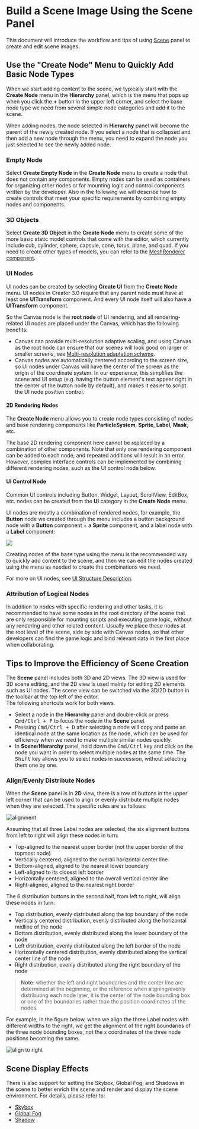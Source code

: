 # Build a Scene Image Using the Scene Panel

This document will introduce the workflow and tips of using [Scene](../../editor/scene/index.md) panel to create and edit scene images.

## Use the "Create Node" Menu to Quickly Add Basic Node Types

When we start adding content to the scene, we typically start with the **Create Node** menu in the **Hierarchy** panel, which is the menu that pops up when you click the **+** button in the upper left corner, and select the base node type we need from several simple node categories and add it to the scene.

When adding nodes, the node selected in **Hierarchy** panel will become the parent of the newly created node. If you select a node that is collapsed and then add a new node through the menu, you need to expand the node you just selected to see the newly added node.

### Empty Node

Select **Create Empty Node** in the **Create Node** menu to create a node that does not contain any components. Empty nodes can be used as containers for organizing other nodes or for mounting logic and control components written by the developer. Also in the following we will describe how to create controls that meet your specific requirements by combining empty nodes and components.

### 3D Objects

Select **Create 3D Object** in the **Create Node** menu to create some of the more basic static model controls that come with the editor, which currently include cub, cylinder, sphere, capsule, cone, torus, plane, and quad. If you need to create other types of models, you can refer to the [MeshRenderer component](../../engine/renderable/model-component.md).

### UI Nodes

UI nodes can be created by selecting **Create UI** from the **Create Node** menu. UI nodes in Creator 3.0 require that any parent node must have at least one **UITransform** component. And every UI node itself will also have a **UITransform** component.

So the Canvas node is the **root node** of UI rendering, and all rendering-related UI nodes are placed under the Canvas, which has the following benefits:

- Canvas can provide multi-resolution adaptive scaling, and using Canvas as the root node can ensure that our scenes will look good on larger or smaller screens, see [Multi-resolution adaptation scheme](../..//ui-system/components/engine/multi-resolution.md).
- Canvas nodes are automatically centered according to the screen size, so UI nodes under Canvas will have the center of the screen as the origin of the coordinate system. In our experience, this simplifies the scene and UI setup (e.g. having the button element's text appear right in the center of the button node by default), and makes it easier to script the UI node position control.

#### 2D Rendering Nodes

The **Create Node** menu allows you to create node types consisting of nodes and base rendering components like **ParticleSystem**, **Sprite**, **Label**, **Mask**, etc.

The base 2D rendering component here cannot be replaced by a combination of other components. Note that only one rendering component can be added to each node, and repeated additions will result in an error. However, complex interface controls can be implemented by combining different rendering nodes, such as the UI control node below.

#### UI Control Node

Common UI controls including Button, Widget, Layout, ScrollView, EditBox, etc. nodes can be created from the **UI** category in the **Create Node** menu.

UI nodes are mostly a combination of rendered nodes, for example, the **Button** node we created through the menu includes a button background node with a **Button** component + a **Sprite** component, and a label node with a **Label** component:

![](scene-editing/button-breakdown.png)

Creating nodes of the base type using the menu is the recommended way to quickly add content to the scene, and then we can edit the nodes created using the menu as needed to create the combinations we need.

For more on UI nodes, see [UI Structure Description](../../ui-system/components/engine/index.md).

### Attribution of Logical Nodes

In addition to nodes with specific rendering and other tasks, it is recommended to have some nodes in the root directory of the scene that are only responsible for mounting scripts and executing game logic, without any rendering and other related content. Usually we place these nodes at the root level of the scene, side by side with Canvas nodes, so that other developers can find the game logic and bind relevant data in the first place when collaborating.

## Tips to Improve the Efficiency of Scene Creation

The **Scene** panel includes both 3D and 2D views. The 3D view is used for 3D scene editing, and the 2D view is used mainly for editing 2D elements such as UI nodes. The scene view can be switched via the 3D/2D button in the toolbar at the top left of the editor. <br>
The following shortcuts work for both views.

- Select a node in the **Hierarchy** panel and double-click or press <kbd>Cmd/Ctrl + F</kbd> to focus the node in the **Scene** panel.
- Pressing <kbd>Cmd/Ctrl + D</kbd> after selecting a node will copy and paste an identical node at the same location as the node, which can be used for efficiency when we need to make multiple similar nodes quickly.
- In **Scene**/**Hierarchy** panel, hold down the <kbd>Cmd/Ctrl</kbd> key and click on the node you want in order to select multiple nodes at the same time. The <kbd>Shift</kbd> key allows you to select nodes in succession, without selecting them one by one.

### Align/Evenly Distribute Nodes

When the **Scene** panel is in **2D** view, there is a row of buttons in the upper left corner that can be used to align or evenly distribute multiple nodes when they are selected. The specific rules are as follows:

![alignment](scene-editing/alignment.png)

Assuming that all three Label nodes are selected, the six alignment buttons from left to right will align these nodes in turn:

- Top-aligned to the nearest upper border (not the upper border of the topmost node)
- Vertically centered, aligned to the overall horizontal center line
- Bottom-aligned, aligned to the nearest lower boundary
- Left-aligned to its closest left border
- Horizontally centered, aligned to the overall vertical center line
- Right-aligned, aligned to the nearest right border

The 6 distribution buttons in the second half, from left to right, will align these nodes in turn:

- Top distribution, evenly distributed along the top boundary of the node
- Vertically centered distribution, evenly distributed along the horizontal midline of the node
- Bottom distribution, evenly distributed along the lower boundary of the node
- Left distribution, evenly distributed along the left border of the node
- Horizontally centered distribution, evenly distributed along the vertical center line of the node
- Right distribution, evenly distributed along the right boundary of the node

> **Note**: whether the left and right boundaries and the center line are determined at the beginning, or the reference when aligning/evenly distributing each node later, it is the center of the node bounding box or one of the boundaries rather than the position coordinates of the nodes.

For example, in the figure below, when we align the three Label nodes with different widths to the right, we get the alignment of the right boundaries of the three node bounding boxes, not the `x` coordinates of the three node positions becoming the same.

![align to right](scene-editing/align-to-right.png)

## Scene Display Effects

There is also support for setting the Skybox, Global Fog, and Shadows in the scene to better enrich the scene and render and display the scene environment. For details, please refer to:

- [Skybox](./skybox.md)
- [Global Fog](./fog.md)
- [Shadow](./shadow.md)
